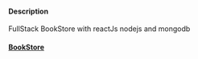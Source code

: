 
#### Description
FullStack BookStore with reactJs nodejs and mongodb
#### [BookStore](https://oldtown.netlify.com/)
